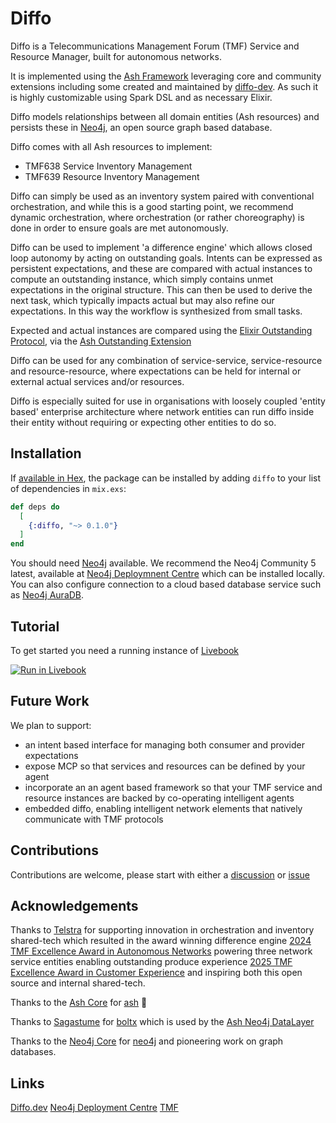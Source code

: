 # Diffo

Diffo is a Telecommunications Management Forum (TMF) Service and Resource Manager, built for autonomous networks.

It is implemented using the [Ash Framework](https://www.ash-hq.org) leveraging core and community extensions including some created and maintained by [diffo-dev](https://github.com/diffo-dev/). As such it is highly customizable using Spark DSL and as necessary Elixir.

Diffo models relationships between all domain entities (Ash resources) and persists these in [Neo4j](https://github.com/neo4j/neo4j), an open source graph based database.

Diffo comes with all Ash resources to implement:
  * TMF638 Service Inventory Management
  * TMF639 Resource Inventory Management

Diffo can simply be used as an inventory system paired with conventional orchestration, and while this is a good starting point, we recommend dynamic orchestration, where orchestration (or rather choreography) is done in order to ensure goals are met autonomously.

Diffo can be used to implement 'a difference engine' which allows closed loop autonomy by acting on outstanding goals. Intents can be expressed as persistent expectations, and these are compared with actual instances to compute an outstanding instance, which simply contains unmet expectations in the original structure. This can then be used to derive the next task, which typically impacts actual but may also refine our expectations. In this way the workflow is synthesized from small tasks.

Expected and actual instances are compared using the [Elixir Outstanding Protocol](https://github.com/diffo-dev/outstanding), via the [Ash Outstanding Extension](https://github.com/diffo-dev/ash_outstanding)

Diffo can be used for any combination of service-service, service-resource and resource-resource, where expectations can be held for internal or external actual services and/or resources. 

Diffo is especially suited for use in organisations with loosely coupled 'entity based' enterprise architecture where network entities can run diffo inside their entity without requiring or expecting other entities to do so.

## Installation

If [available in Hex](https://hex.pm/docs/publish), the package can be installed
by adding `diffo` to your list of dependencies in `mix.exs`:

```elixir
def deps do
  [
    {:diffo, "~> 0.1.0"}
  ]
end
```

You should need [Neo4j](https://github.com/neo4j/neo4j) available. We recommend the Neo4j Community 5 latest, available at [Neo4j Deploymnent Centre](https://neo4j.com/deployment-center/) which can be installed locally. You can also configure connection to a cloud based database service such as [Neo4j AuraDB](https://neo4j.com/product/auradb/).

## Tutorial

To get started you need a running instance of [Livebook](https://livebook.dev/)

[![Run in Livebook](https://livebook.dev/badge/v1/blue.svg)](https://livebook.dev/run?url=https%3A%2F%2Fgithub.com%2Fdiffo%2Ddev%2Fdiffo%2Fblob%2Fdev%2Fdiffo.livemd)


## Future Work

We plan to support:
* an intent based interface for managing both consumer and provider expectations
* expose MCP so that services and resources can be defined by your agent
* incorporate an an agent based framework so that your TMF service and resource instances are backed by co-operating intelligent agents
* embedded diffo, enabling intelligent network elements that natively communicate with TMF protocols

## Contributions

Contributions are welcome, please start with either a [discussion](https://github.com/diffo-dev/diffo/issues) or [issue](https://github.com/diffo-dev/diffo/issues)

## Acknowledgements

Thanks to [Telstra](https://www.telstra.com.au/) for supporting innovation in orchestration and inventory shared-tech which resulted in the award winning difference engine [2024 TMF Excellence Award in Autonomous Networks](https://www.tmforum.org/about/awards-and-recognition/excellence-awards/winners-2024/) powering three network service entities enabling outstanding produce experience [2025 TMF Excellence Award in Customer Experience](https://www.tmforum.org/about/awards-and-recognition/excellence-awards/winners-2025/) and inspiring both this open source and internal shared-tech.

Thanks to the [Ash Core](https://github.com/ash-project) for [ash](https://github.com/ash-project/ash) 🚀

Thanks to [Sagastume](https://github.com/sagastume) for [boltx](https://github.com/tiagodavi/ex4j) which is used by the [Ash Neo4j DataLayer](https://github.com/diffo-dev/ash_neo4j)

Thanks to the [Neo4j Core](https://github.com/neo4j) for [neo4j](https://github.com/neo4j/neo4j) and pioneering work on graph databases.

## Links

[Diffo.dev](https://www.diffo.dev)
[Neo4j Deployment Centre](https://neo4j.com/deployment-center/)
[TMF](https://www.tmforum.org)

